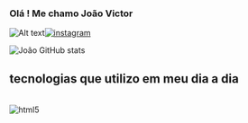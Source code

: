 
### Olá ! Me chamo João Victor 
![Alt text](https://em-content.zobj.net/source/microsoft-teams/337/man-technologist_1f468-200d-1f4bb.png)[![instagram](https://img.shields.io/badge/joao_hllw-E4405F?style=for-the-badge&logo=instagram&logoColor=white)]()



![João GitHub stats](https://github-readme-stats.vercel.app/api?username=joaovictorcesario&show_icons=true&theme=tokyonight)


## tecnologias que utilizo em meu dia a dia
<div style="display: insline_block"><br/>
<img align="center" alt="html5" src=""/>

